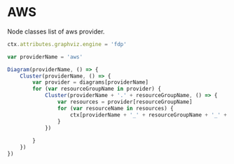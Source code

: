 # AWS

Node classes list of aws provider.

<script>listResources("aws");</script>

```js
ctx.attributes.graphviz.engine = 'fdp'

var providerName = 'aws'

Diagram(providerName, () => {
	Cluster(providerName, () => {
		var provider = diagrams[providerName]
		for (var resourceGroupName in provider) {
			Cluster(providerName + '.' + resourceGroupName, () => {
				var resources = provider[resourceGroupName]
				for (var resourceName in resources) {
					ctx[providerName + '_' + resourceGroupName + '_' + resourceName] = resources[resourceName](resourceName)
				}
			})
			
		}
	})
})
```